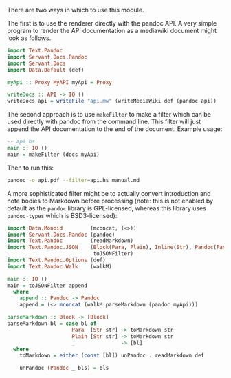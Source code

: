 There are two ways in which to use this module.

The first is to use the renderer directly with the pandoc API. A very
simple program to render the API documentation as a mediawiki document
might look as follows.

```haskell
import Text.Pandoc
import Servant.Docs.Pandoc
import Servant.Docs
import Data.Default (def)

myApi :: Proxy MyAPI myApi = Proxy

writeDocs :: API -> IO ()
writeDocs api = writeFile "api.mw" (writeMediaWiki def (pandoc api))
```

The second approach is to use `makeFilter` to make a filter which can
be used directly with pandoc from the command line. This filter will
just append the API documentation to the end of the document. Example
usage:

```haskell
-- api.hs
main :: IO ()
main = makeFilter (docs myApi)
```

Then to run this:

```sh
pandoc -o api.pdf --filter=api.hs manual.md
```

A more sophisticated filter might be to actually convert introduction
and note bodies to Markdown before processing (note: this is not
enabled by default as the `pandoc` library is GPL-licensed, whereas
this library uses `pandoc-types` which is BSD3-licensed):


```haskell
import Data.Monoid         (mconcat, (<>))
import Servant.Docs.Pandoc (pandoc)
import Text.Pandoc         (readMarkdown)
import Text.Pandoc.JSON    (Block(Para, Plain), Inline(Str), Pandoc(Pandoc),
                            toJSONFilter)
import Text.Pandoc.Options (def)
import Text.Pandoc.Walk    (walkM)

main :: IO ()
main = toJSONFilter append
  where
    append :: Pandoc -> Pandoc
    append = (<> mconcat (walkM parseMarkdown (pandoc myApi)))

parseMarkdown :: Block -> [Block]
parseMarkdown bl = case bl of
                     Para  [Str str] -> toMarkdown str
                     Plain [Str str] -> toMarkdown str
                     _               -> [bl]
  where
    toMarkdown = either (const [bl]) unPandoc . readMarkdown def

    unPandoc (Pandoc _ bls) = bls
```
